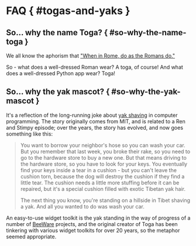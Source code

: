 # FAQ  { #togas-and-yaks }

## So... why the name Toga? { #so-why-the-name-toga }

We all know the aphorism that ["When in Rome, do as the Romans do."](https://en.wiktionary.org/wiki/when_in_Rome_do_as_the_Romans_do)

So - what does a well-dressed Roman wear? A toga, of course! And what does a well-dressed Python app wear? Toga!

## So... why the yak mascot? { #so-why-the-yak-mascot }

It's a reflection of the long-running joke about [yak shaving](https://en.wiktionary.org/wiki/yak_shaving) in computer
programming. The story originally comes from MIT, and is related to a
Ren and Stimpy episode; over the years, the story has evolved, and now
goes something like this:

> You want to borrow your neighbor's hose so you can wash your car. But
> you remember that last week, you broke their rake, so you need to go
> to the hardware store to buy a new one. But that means driving to the
> hardware store, so you have to look for your keys. You eventually find
> your keys inside a tear in a cushion - but you can't leave the cushion
> torn, because the dog will destroy the cushion if they find a little
> tear. The cushion needs a little more stuffing before it can be
> repaired, but it's a special cushion filled with exotic Tibetan yak
> hair.
>
> The next thing you know, you're standing on a hillside in Tibet
> shaving a yak. And all you wanted to do was wash your car.

An easy-to-use widget toolkit is the yak standing in the way of progress
of a number of [BeeWare](https://beeware.org/) projects, and the
original creator of Toga has been tinkering with various widget toolkits
for over 20 years, so the metaphor seemed appropriate.
